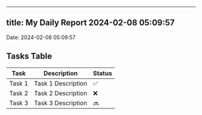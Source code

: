 
---
title: My Daily Report 2024-02-08 05:09:57
---

Date: 2024-02-08 05:09:57

## Tasks Table

| Task | Description | Status |
|------|-------------|--------|
| Task 1 | Task 1 Description | ✅ |
| Task 2 | Task 2 Description | ❌ |
| Task 3 | Task 3 Description | 🔜 |
